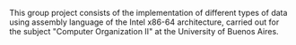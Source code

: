 This group project consists of the implementation of different types of data using assembly language of the Intel x86-64 architecture, carried out for the subject "Computer Organization II" at the University of Buenos Aires.
